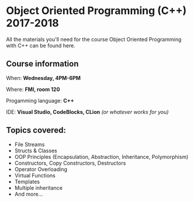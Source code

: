 # Object Oriented Programming (C++) 2017-2018

All the materials you'll need for the course Object Oriented Programming with C++ can be found here.

## Course information

When: **Wednesday, 4PM-6PM**

Where: **FMI, room 120**

Progamming language: **C++**

IDE: **Visual Studio, CodeBlocks, CLion** *(or whatever works for you)*

## Topics covered:
 * File Streams
 * Structs & Classes
 * OOP Principles (Encapsulation, Abstraction, Inheritance, Polymorphism)
 * Constructors, Copy Constructors, Destructors
 * Operator Overloading
 * Virtual Functions
 * Templates
 * Multiple inheritance
 * And more...